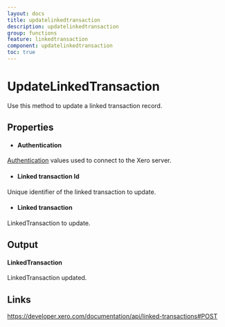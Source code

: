 ```yaml
---
layout: docs
title: updatelinkedtransaction
description: updatelinkedtransaction
group: functions
feature: linkedtransaction
component: updatelinkedtransaction
toc: true
---
```

UpdateLinkedTransaction
============

Use this method to update a linked transaction record.

Properties
----------

- #### Authentication
[Authentication](../../../Common/Authentication/Index.md) values used to connect to the Xero server.
- #### Linked transaction Id
Unique identifier of the linked transaction to update.
- #### Linked transaction
LinkedTransaction to update.


Output
-----
#### LinkedTransaction
LinkedTransaction updated.

Links
-----

https://developer.xero.com/documentation/api/linked-transactions#POST
